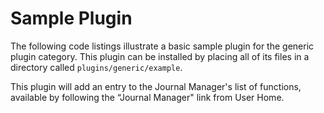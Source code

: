 # Sample Plugin

The following code listings illustrate a basic sample plugin for the generic plugin category. This plugin can be installed by placing all of its files in a directory called ``plugins/generic/example``.

This plugin will add an entry to the Journal Manager's list of functions, available by following the “Journal Manager" link from User Home.
